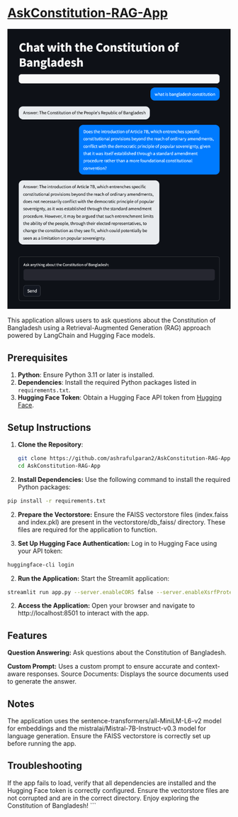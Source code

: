 # [AskConstitution-RAG-App](https://ashrafulparan2-askconstitution-rag-app-app-vaptge.streamlit.app/)

![alt text](image2.png)

This application allows users to ask questions about the Constitution of Bangladesh using a Retrieval-Augmented Generation (RAG) approach powered by LangChain and Hugging Face models.

## Prerequisites

1. **Python**: Ensure Python 3.11 or later is installed.
2. **Dependencies**: Install the required Python packages listed in `requirements.txt`.
3. **Hugging Face Token**: Obtain a Hugging Face API token from [Hugging Face](https://huggingface.co/).

## Setup Instructions

1. **Clone the Repository**:
   ```bash
   git clone https://github.com/ashrafulparan2/AskConstitution-RAG-App.git
   cd AskConstitution-RAG-App

2. **Install Dependencies:**
Use the following command to install the required Python packages:
 ```bash
pip install -r requirements.txt
```
2. **Prepare the Vectorstore:** Ensure the FAISS vectorstore files (index.faiss and index.pkl) are present in the vectorstore/db_faiss/ directory. These files are required for the application to function.

2. **Set Up Hugging Face Authentication:** Log in to Hugging Face using your API token:
 ```bash
huggingface-cli login
```
2. **Run the Application:** Start the Streamlit application:
 ```bash
streamlit run app.py --server.enableCORS false --server.enableXsrfProtection false
```

2. **Access the Application:** Open your browser and navigate to http://localhost:8501 to interact with the app.


## Features
**Question Answering:** Ask questions about the Constitution of Bangladesh.

**Custom Prompt:** Uses a custom prompt to ensure accurate and context-aware responses.
Source Documents: Displays the source documents used to generate the answer.

## Notes
The application uses the sentence-transformers/all-MiniLM-L6-v2 model for embeddings and the mistralai/Mistral-7B-Instruct-v0.3 model for language generation.
Ensure the FAISS vectorstore is correctly set up before running the app.
## Troubleshooting
If the app fails to load, verify that all dependencies are installed and the Hugging Face token is correctly configured.
Ensure the vectorstore files are not corrupted and are in the correct directory.
Enjoy exploring the Constitution of Bangladesh! ```